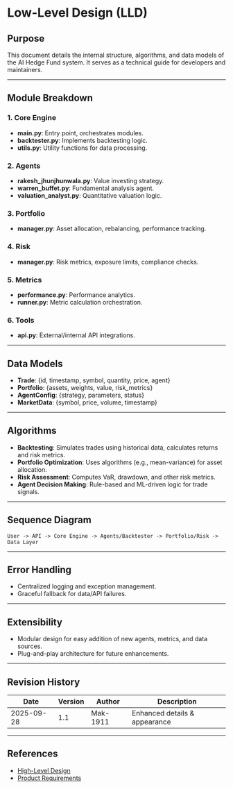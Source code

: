 
# Low-Level Design (LLD)

## Purpose
This document details the internal structure, algorithms, and data models of the AI Hedge Fund system. It serves as a technical guide for developers and maintainers.

---

## Module Breakdown

### 1. Core Engine
- **main.py**: Entry point, orchestrates modules.
- **backtester.py**: Implements backtesting logic.
- **utils.py**: Utility functions for data processing.

### 2. Agents
- **rakesh_jhunjhunwala.py**: Value investing strategy.
- **warren_buffet.py**: Fundamental analysis agent.
- **valuation_analyst.py**: Quantitative valuation logic.

### 3. Portfolio
- **manager.py**: Asset allocation, rebalancing, performance tracking.

### 4. Risk
- **manager.py**: Risk metrics, exposure limits, compliance checks.

### 5. Metrics
- **performance.py**: Performance analytics.
- **runner.py**: Metric calculation orchestration.

### 6. Tools
- **api.py**: External/internal API integrations.

---

## Data Models
- **Trade**: {id, timestamp, symbol, quantity, price, agent}
- **Portfolio**: {assets, weights, value, risk_metrics}
- **AgentConfig**: {strategy, parameters, status}
- **MarketData**: {symbol, price, volume, timestamp}

---

## Algorithms
- **Backtesting**: Simulates trades using historical data, calculates returns and risk metrics.
- **Portfolio Optimization**: Uses algorithms (e.g., mean-variance) for asset allocation.
- **Risk Assessment**: Computes VaR, drawdown, and other risk metrics.
- **Agent Decision Making**: Rule-based and ML-driven logic for trade signals.

---

## Sequence Diagram
```
User -> API -> Core Engine -> Agents/Backtester -> Portfolio/Risk -> Data Layer
```

---

## Error Handling
- Centralized logging and exception management.
- Graceful fallback for data/API failures.

---

## Extensibility
- Modular design for easy addition of new agents, metrics, and data sources.
- Plug-and-play architecture for future enhancements.

---

## Revision History
| Date       | Version | Author    | Description         |
|------------|---------|-----------|---------------------|
| 2025-09-28 | 1.1     | Mak-1911  | Enhanced details & appearance |

---

## References
- [High-Level Design](hld.md)
- [Product Requirements](product_requirements.md)
